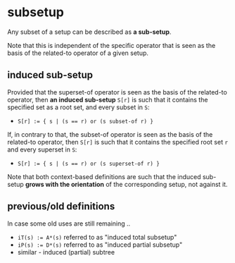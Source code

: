 
<!-- ======================================================================= -->
# subsetup

Any subset of a setup can be described as **a sub-setup**.

Note that this is independent of the specific operator that
is seen as the basis of the related-to operator of a given setup.

<!-- ======================================================================= -->
## induced sub-setup

Provided that the superset-of operator is seen as the basis of the related-to
operator, then **an induced sub-setup** `S[r]` is such that it contains the
specified set as a root set, and every subset in `S`:

* `S[r] := { s | (s == r) or (s subset-of r) }`

If, in contrary to that, the subset-of operator is seen as the basis of the
related-to operator, then `S[r]` is such that it contains the specified root
set `r` and every superset in `S`:

* `S[r] := { s | (s == r) or (s superset-of r) }`

Note that both context-based definitions are such that the induced sub-setup
**grows with the orientation** of the corresponding setup, not against it.

<!-- ======================================================================= -->
## previous/old definitions

In case some old uses are still remaining ..

* `iT(s) := A*(s)` referred to as "induced total subsetup"
* `iP(s) := D*(s)` referred to as "induced partial subsetup"
* similar - induced (partial) subtree
